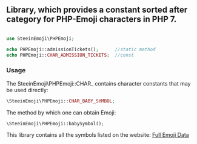 ## Library, which provides a constant sorted after category for PHP-Emoji characters in PHP 7.


```php

use SteeinEmoji\PHPEmoji;

echo PHPEmoji::admissionTickets();      //static method
echo PHPEmoji::CHAR_ADMISSION_TICKETS;  //const

```

### Usage

The SteeinEmoji\PHPEmoji::CHAR_ contains character constants that may be used directly:

```php
\SteeinEmoji\PHPEmoji::CHAR_BABY_SYMBOL;
```

The method by which one can obtain Emoji:

```php
\SteeinEmoji\PHPEmoji::babySymbol();
```

This library contains all the symbols listed on the website: [Full Emoji Data](http://unicode.org/emoji/charts/full-emoji-list.html)
